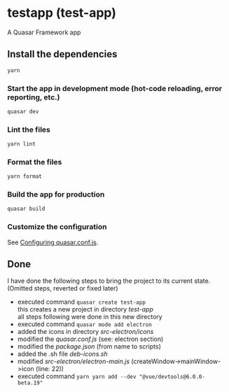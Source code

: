 # testapp (test-app)

A Quasar Framework app

## Install the dependencies

```bash
yarn
```

### Start the app in development mode (hot-code reloading, error reporting, etc.)

```bash
quasar dev
```

### Lint the files

```bash
yarn lint
```

### Format the files

```bash
yarn format
```

### Build the app for production

```bash
quasar build
```

### Customize the configuration

See [Configuring quasar.conf.js](https://quasar.dev/quasar-cli/quasar-conf-js).

## Done
I have done the following steps to bring the project to its current state. \
(Omitted steps, reverted or fixed later)

* executed command `quasar create test-app` \
  this creates a new project in directory *test-app* \
  all steps following were done in this new directory
* executed command `quasar mode add electron`
* added the icons in directory *src-electron/icons*
* modified the *quasar.conf.js* (see: electron section)
* modified the *package.json* (from name to scripts)
* added the .sh file *deb-icons.sh*
* modified *src-electron/electron-main.js* (createWindow->mainWindow->icon (line: 22))
* executed command `yarn yarn add --dev "@vue/devtools@6.0.0-beta.19"`

